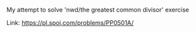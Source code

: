 My attempt to solve 'nwd/the greatest common divisor' exercise

Link: https://pl.spoj.com/problems/PP0501A/